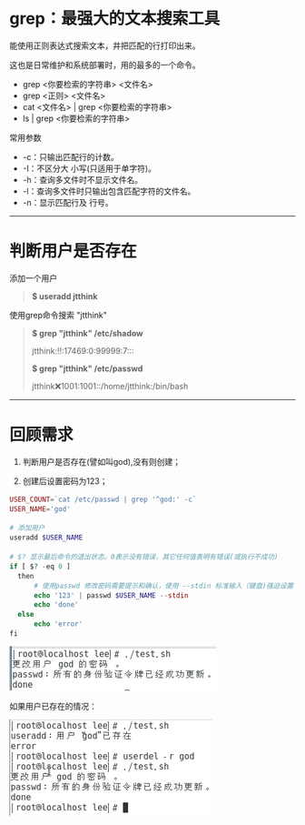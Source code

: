 # grep：最强大的文本搜索工具

能使用正则表达式搜索文本，并把匹配的行打印出来。

这也是日常维护和系统部署时，用的最多的一个命令。

* grep &lt;你要检索的字符串&gt;  &lt;文件名&gt;
* grep &lt;正则&gt;  &lt;文件名&gt;
* cat &lt;文件名&gt; \| grep &lt;你要检索的字符串&gt;
* ls \| grep &lt;你要检索的字符串&gt;

常用参数

* -c：只输出匹配行的计数。
* -I：不区分大 小写\(只适用于单字符\)。
* -h：查询多文件时不显示文件名。
* -l：查询多文件时只输出包含匹配字符的文件名。
* -n：显示匹配行及 行号。

---

# 判断用户是否存在

添加一个用户

> **$ useradd jtthink**

使用grep命令搜索 "jtthink"

> **$ grep "jtthink" /etc/shadow**
>
> jtthink:!!:17469:0:99999:7:::
>
> **$ grep "jtthink" /etc/passwd**
>
> jtthink:x:1001:1001::/home/jtthink:/bin/bash

---

# 回顾需求

1. 判断用户是否存在\(譬如叫god\),没有则创建；

2. 创建后设置密码为123；

```php
USER_COUNT=`cat /etc/passwd | grep '^god:' -c`
USER_NAME='god'

# 添加用户
useradd $USER_NAME

# $? 显示最后命令的退出状态。0表示没有错误，其它任何值表明有错误(或执行不成功)
if [ $? -eq 0 ]
  then
      # 使用passwd 修改密码需要提示和确认，使用 --stdin 标准输入（键盘)强迫设置
      echo '123' | passwd $USER_NAME --stdin
      echo 'done'
  else
      echo 'error'
fi
```

![](/assets/edcbb753-d131-44a6-a05d-ff4a6fc3412eimport.png)

如果用户已存在的情况：

![](/assets/cb5264ff-0fd5-48d0-91ba-bcf793afbd08import.png)

